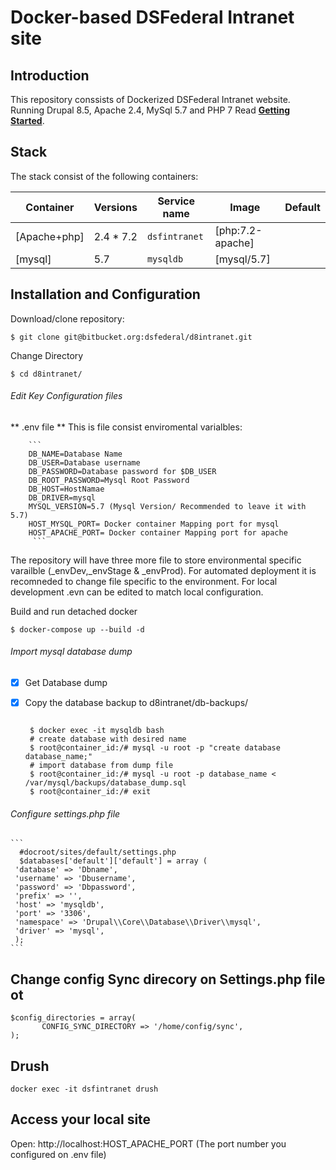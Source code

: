 # Docker-based DSFederal Intranet site

## Introduction

This repository conssists of Dockerized DSFederal Intranet website. Running Drupal 8.5, Apache 2.4, MySql 5.7 and PHP 7
Read [**Getting Started**](http://wodby.com/stacks/drupal/docs/local/quick-start).

## Stack

The  stack consist of the following containers:

| Container     | Versions                | Service name    | Image                              | Default |
| ------------- | ----------------------- | --------------- | ---------------------------------- | ------- |
| [Apache+php]  | 2.4 * 7.2               | `dsfintranet`   | [php:7.2-apache]                   |         |
| [mysql]       | 5.7                     | `mysqldb`       | [mysql/5.7]                        |         |

## Installation and Configuration

Download/clone repository:

```
$ git clone git@bitbucket.org:dsfederal/d8intranet.git
```
Change Directory 
```
$ cd d8intranet/
```

###### Edit Key Configuration files 
  ** .env file ** 
    This is file consist  enviromental varialbles:
    
        ```
        DB_NAME=Database Name
        DB_USER=Database username
        DB_PASSWORD=Database password for $DB_USER
        DB_ROOT_PASSWORD=Mysql Root Password
        DB_HOST=HostNamae 
        DB_DRIVER=mysql
        MYSQL_VERSION=5.7 (Mysql Version/ Recommended to leave it with 5.7)
        HOST_MYSQL_PORT= Docker container Mapping port for mysql
        HOST_APACHE_PORT= Docker container Mapping port for apache
         ```
         
The repository will have three more file to store environmental specific varailble (_envDev,_envStage & _envProd). For automated deployment
it is recomneded to change file specific to the environment. For local development .evn can be edited to match local configuration. 

Build and run detached docker
 ```
 $ docker-compose up --build -d
```
###### Import  mysql database dump

- [x] Get Database dump
- [x] Copy the database backup to d8intranet/db-backups/

    ```
     
     $ docker exec -it mysqldb bash
     # create database with desired name
     $ root@container_id:/# mysql -u root -p "create database database_name;"
     # import database from dump file
     $ root@container_id:/# mysql -u root -p database_name < /var/mysql/backups/database_dump.sql
     $ root@container_id:/# exit
 
    ```
  
###### Configure settings.php file 

    ```
      #docroot/sites/default/settings.php
      $databases['default']['default'] = array (
     'database' => 'Dbname',
     'username' => 'Dbusername',
     'password' => 'Dbpassword',
     'prefix' => '',
     'host' => 'mysqldb',
     'port' => '3306',
     'namespace' => 'Drupal\\Core\\Database\\Driver\\mysql',
     'driver' => 'mysql',
     );
    ```
## Change config Sync direcory on Settings.php file ot 
```
$config_directories = array(
       CONFIG_SYNC_DIRECTORY => '/home/config/sync',
);
```

## Drush 
```
docker exec -it dsfintranet drush
```
## Access your local site
Open: http://localhost:HOST_APACHE_PORT (The port number you configured on .env file)


